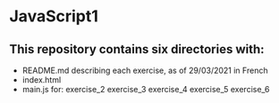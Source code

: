 # JavaScript1
## This repository contains six directories with:
* README.md describing each exercise, as of 29/03/2021 in French
* index.html
* main.js for: exercise_2 exercise_3 exercise_4 exercise_5 exercise_6
